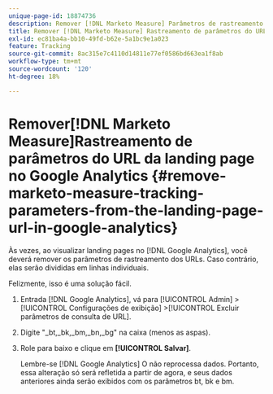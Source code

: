 ```yaml
---
unique-page-id: 18874736
description: Remover [!DNL Marketo Measure] Parâmetros de rastreamento do URL da landing page no Google Analytics - [!DNL Marketo Measure] - Documentação do produto
title: Remover [!DNL Marketo Measure] Rastreamento de parâmetros do URL da landing page no Google Analytics
exl-id: ec81ba4a-bb10-49fd-b62e-5a1bc9e1a023
feature: Tracking
source-git-commit: 8ac315e7c4110d14811e77ef0586bd663ea1f8ab
workflow-type: tm+mt
source-wordcount: '120'
ht-degree: 18%

---
```


# Remover[!DNL Marketo Measure]Rastreamento de parâmetros do URL da landing page no Google Analytics {#remove-marketo-measure-tracking-parameters-from-the-landing-page-url-in-google-analytics}

Às vezes, ao visualizar landing pages no [!DNL Google Analytics], você deverá remover os parâmetros de rastreamento dos URLs. Caso contrário, elas serão divididas em linhas individuais.

Felizmente, isso é uma solução fácil.

1. Entrada [!DNL Google Analytics], vá para [!UICONTROL Admin] >[!UICONTROL Configurações de exibição] >[!UICONTROL Excluir parâmetros de consulta de URL].
1. Digite &quot;_bt,_bk,_bm,_bn,_bg&quot; na caixa (menos as aspas).
1. Role para baixo e clique em **[!UICONTROL Salvar]**.

   Lembre-se [!DNL Google Analytics] O não reprocessa dados. Portanto, essa alteração só será refletida a partir de agora, e seus dados anteriores ainda serão exibidos com os parâmetros bt, bk e bm.
